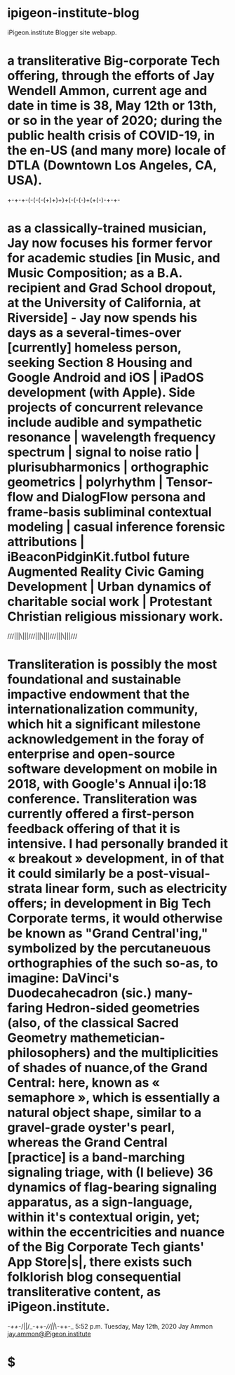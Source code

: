 # ipigeon-institute-blog
iPigeon.institute Blogger site webapp. 
# a transliterative Big-corporate Tech offering, through the efforts of Jay Wendell Ammon, current age and date in time is 38, May 12th or 13th, or so in the year of 2020; during the public health crisis of COVID-19, in the en-US (and many more) locale of DTLA (Downtown Los Angeles, CA, USA). 
+-+-+-(-(-(-(+)+)+)+(-(-(-)+(+(-)-+-+-
# as a classically-trained musician, Jay now focuses his former fervor for academic studies [in Music, and Music Composition; as a B.A. recipient and Grad School dropout, at the University of California, at Riverside] - Jay now spends his days as a several-times-over [currently] homeless person, seeking Section 8 Housing and Google Android and iOS | iPadOS development (with Apple). Side projects of concurrent relevance include audible and sympathetic resonance | wavelength frequency spectrum | signal to noise ratio | plurisubharmonics | orthographic geometrics | polyrhythm | Tensor-flow and DialogFlow persona and frame-basis subliminal contextual modeling | casual inference forensic attributions | iBeaconPidginKit.futbol future Augmented Reality Civic Gaming Development | Urban dynamics of charitable social work | Protestant Christian religious missionary work.
///|||\\\|||///|||\\\|||///|||\\\|||///
# Transliteration is possibly the most foundational and sustainable impactive endowment that the internationalization community, which hit a significant milestone acknowledgement in the foray of enterprise and open-source software development on mobile in 2018, with Google's Annual i|o:18 conference. Transliteration was currently offered a first-person feedback offering of that it is intensive. I had personally branded it « breakout » development, in of that it could similarly be a post-visual-strata linear form, such as electricity offers; in development in Big Tech Corporate terms, it would otherwise be known as "Grand Central'ing," symbolized by the percutaneuous orthographies of the such so-as, to imagine: DaVinci's Duodecahecadron (sic.) many-faring Hedron-sided geometries (also, of the classical Sacred Geometry mathemetician-philosophers) and the multiplicities of shades of nuance,of the Grand Central: here, known as « semaphore », which is essentially a natural object shape, similar to a gravel-grade oyster's pearl, whereas the Grand Central [practice] is a band-marching signaling triage, with (I believe) 36 dynamics of flag-bearing signaling apparatus, as a sign-language, within it's contextual origin, yet; within the eccentricities and nuance of the Big Corporate Tech giants' App Store|s|, there exists such folklorish blog consequential transliterative content, as iPigeon.institute. 
_-++-_/\||/\_-++-_//||\\_-++-_
5:52 p.m. Tuesday, May 12th, 2020
Jay Ammon
jay.ammon@iPigeon.institute
# $
